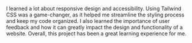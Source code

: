 I learned a lot about responsive design and accessibility. Using Tailwind CSS was a game-changer, as it helped me streamline the styling process and keep my code organized. I also learned the importance of user feedback and how it can greatly impact the design and functionality of a website. Overall, this project has been a great learning experience for me.


